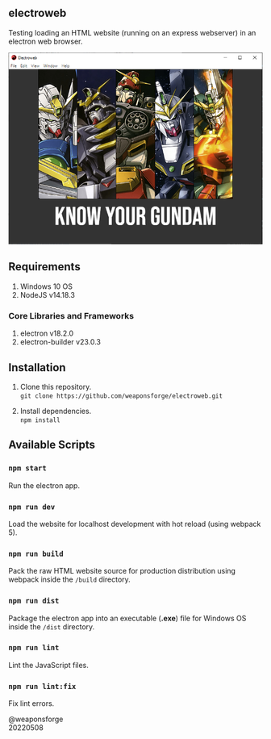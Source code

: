 ## electroweb

Testing loading an HTML website (running on an express webserver) in an electron web browser.

![screenshot](/resources/screenshot.png)

## Requirements

1. Windows 10 OS
2. NodeJS v14.18.3

### Core Libraries and Frameworks

1. electron v18.2.0
2. electron-builder v23.0.3

## Installation

1. Clone this repository.  
`git clone https://github.com/weaponsforge/electroweb.git`

2. Install dependencies.  
`npm install`

## Available Scripts

### `npm start`

Run the electron app.  

### `npm run dev`

Load the website for localhost development with hot reload (using webpack 5).

### `npm run build`

Pack the raw HTML website source for production distribution using webpack inside the `/build` directory.

### `npm run dist`

Package the electron app into an executable (**.exe**) file for Windows OS inside the `/dist` directory.

### `npm run lint`

Lint the JavaScript files.

### `npm run lint:fix`

Fix lint errors.

@weaponsforge  
20220508
